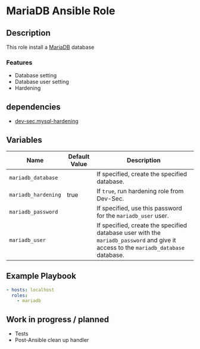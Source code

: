 # MariaDB Ansible Role

## Description

This role install a [MariaDB](https://mariadb.org) database

### Features

* Database setting
* Database user setting
* Hardening

## dependencies

* [dev-sec.mysql-hardening](https://galaxy.ansible.com/dev-sec/mysql-hardening)

## Variables

| Name           | Default Value | Description                        |
| -------------- | ------------- | -----------------------------------|
| `mariadb_database`| | If specified, create the specified database.
| `mariadb_hardening`| true | If `true`, run hardening role from Dev-Sec.
| `mariadb_password`| | If specified, use this password for the `mariadb_user` user.
| `mariadb_user`| | If specified, create the specified database user with the `mariadb_password` and give it access to the `mariadb_database` database.

## Example Playbook

```yaml
- hosts: localhost
  roles:
    - mariadb
```

## Work in progress / planned

* Tests
* Post-Ansible clean up handler
